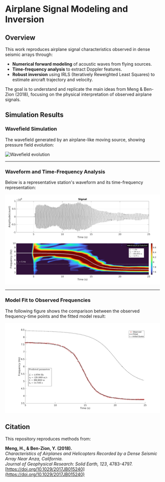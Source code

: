 # Airplane Signal Modeling and Inversion 
## Overview

This work reproduces airplane signal characteristics observed in dense seismic arrays through:

- **Numerical forward modeling** of acoustic waves from flying sources.
- **Time-frequency analysis** to extract Doppler features.
- **Robust inversion** using IRLS (Iteratively Reweighted Least Squares) to estimate aircraft trajectory and velocity.

The goal is to understand and replicate the main ideas from Meng & Ben-Zion (2018), focusing on the physical interpretation of observed airplane signals.

## Simulation Results

###  Wavefield Simulation

The wavefield generated by an airplane-like moving source, showing pressure field evolution:

![Wavefield evolution](modeling/FD2D/output/frames/wavefield.gif)

---

###  Waveform and Time-Frequency Analysis

Below is a representative station's waveform and its time-frequency representation:

![Time-Frequency Analysis](modeling/FD2D/output/tf.jpg)

---

### Model Fit to Observed Frequencies

The following figure shows the comparison between the observed frequency-time points and the fitted model result:

![Model Fit](inversion/modelfit.jpg)



## Citation
This repository reproduces methods from:

**Meng, H., & Ben-Zion, Y. (2018).**  
*Characteristics of Airplanes and Helicopters Recorded by a Dense Seismic Array Near Anza, California.*  
_Journal of Geophysical Research: Solid Earth, 123_, 4783-4797.  
[https://doi.org/10.1029/2017JB015240](https://doi.org/10.1029/2017JB015240)



